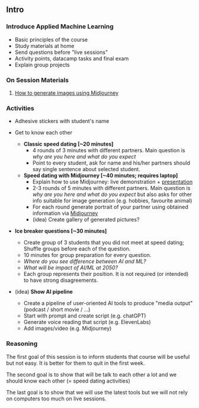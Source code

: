 ## Intro

### Introduce Applied Machine Learning

* Basic principles of the course
* Study materials at home
* Send questions before "live sessions"
* Activity points, datacamp tasks and final exam
* Explain group projects

### On Session Materials
1. [How to generate images using Midjourney](/on-session/00-Intro/midjourney_discord.pdf)

### Activities
* Adhesive stickers with student's name 

* Get to know each other
  * **Classic speed dating [~20 minutes]**
    * 4 rounds of 3 minutes with different partners. Main question is *why are you here and what do you expect*
    * Point to every student, ask for name and his/her partners should say single sentence about selected student. 
  * **Speed dating with Midjourney [~40 minutes; requires laptop]**
    * Explain how to use Midjourney: live demonstration + [presentation](https://docs.google.com/presentation/d/1pra4v9EdUrsGMzMufoSOUYhc-2mkzPe40h4BjEp9iOw/edit?usp=sharing)
    * 2-3 rounds of 5 minutes with different partners. Main question is *why are you here and what do you expect* but also asks for other info suitable for image generation (e.g. hobbies, favourite animal)
    * For each round generate portrait of your partner using obtained information via [Midjourney](https://midjourney.com/home/)
    * (idea) Create gallery of generated pictures?

* **Ice breaker questions [~30 minutes]**
  * Create group of 3 students that you did not meet at speed dating; Shuffle groups before each of the question.
  * 10 minutes for group preparation for every question. 
  * *Where do you see difference between AI and ML?*
  * *What will be impact of AI/ML at 2050?*
  * Each group represents their position. It is not required (or intended) to have strong disagreements. 

* (idea) **Show AI pipeline**
  * Create a pipeline of user-oriented AI tools to produce "media output" (podcast / short movie / ...)
  * Start with prompt and create script (e.g. chatGPT)
  * Generate voice reading that script (e.g. ElevenLabs)
  * Add images/video (e.g. Midjourney)

### Reasoning
The first goal of this session is to inform students that course will be useful but not easy. It is better for them to quit in the first week. 

The second goal is to show that will be talk to each other a lot and we should know each other (= speed dating activities)

The last goal is to show that we will use the latest tools but we will not rely on computers too much on live sessions.

